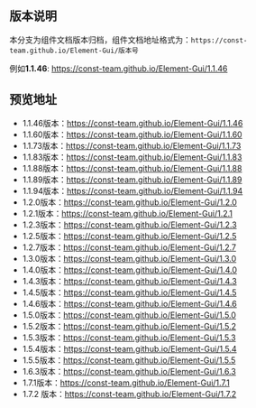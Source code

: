 ## 版本说明

本分支为组件文档版本归档，组件文档地址格式为：`https://const-team.github.io/Element-Gui/版本号`

例如**1.1.46**: https://const-team.github.io/Element-Gui/1.1.46

## 预览地址

* 1.1.46版本：https://const-team.github.io/Element-Gui/1.1.46  
* 1.1.60版本：https://const-team.github.io/Element-Gui/1.1.60  
* 1.1.73版本：https://const-team.github.io/Element-Gui/1.1.73  
* 1.1.83版本：https://const-team.github.io/Element-Gui/1.1.83  
* 1.1.88版本：https://const-team.github.io/Element-Gui/1.1.88  
* 1.1.89版本：https://const-team.github.io/Element-Gui/1.1.89  
* 1.1.94版本：https://const-team.github.io/Element-Gui/1.1.94  
* 1.2.0版本：https://const-team.github.io/Element-Gui/1.2.0  
* 1.2.1版本：https://const-team.github.io/Element-Gui/1.2.1  
* 1.2.3版本：https://const-team.github.io/Element-Gui/1.2.3  
* 1.2.5版本：https://const-team.github.io/Element-Gui/1.2.5  
* 1.2.7版本：https://const-team.github.io/Element-Gui/1.2.7  
* 1.3.0版本：https://const-team.github.io/Element-Gui/1.3.0  
* 1.4.0版本：https://const-team.github.io/Element-Gui/1.4.0  
* 1.4.3版本：https://const-team.github.io/Element-Gui/1.4.3  
* 1.4.5版本：https://const-team.github.io/Element-Gui/1.4.5  
* 1.4.6版本：https://const-team.github.io/Element-Gui/1.4.6  
* 1.5.0版本：https://const-team.github.io/Element-Gui/1.5.0  
* 1.5.2版本：https://const-team.github.io/Element-Gui/1.5.2  
* 1.5.3版本：https://const-team.github.io/Element-Gui/1.5.3  
* 1.5.4版本：https://const-team.github.io/Element-Gui/1.5.4  
* 1.5.5版本：https://const-team.github.io/Element-Gui/1.5.5  
* 1.6.3版本：https://const-team.github.io/Element-Gui/1.6.3  
* 1.7.1版本：https://const-team.github.io/Element-Gui/1.7.1  
* 1.7.2 版本：https://const-team.github.io/Element-Gui/1.7.2   